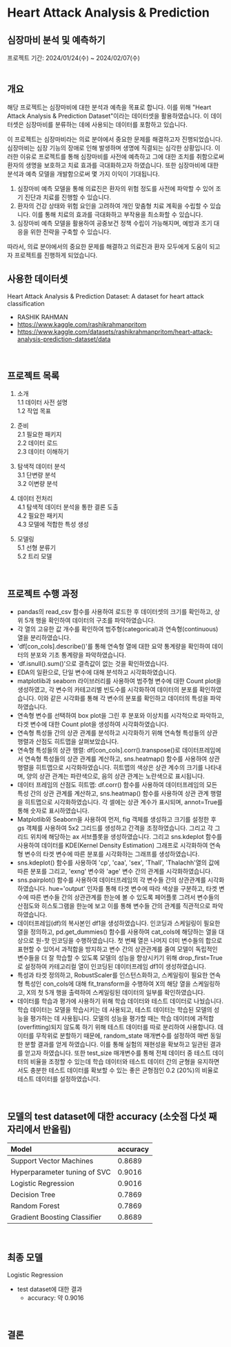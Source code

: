 # Heart Attack Analysis & Prediction
## 심장마비 분석 및 예측하기
프로젝트 기간: 2024/01/24(수) ~ 2024/02/07(수)  
<br/>
## 개요
해당 프로젝트는 심장마비에 대한 분석과 예측을 목표로 합니다. 이를 위해 "Heart Attack Analysis & Prediction Dataset"이라는 데이터셋을 활용하였습니다. 이 데이터셋은 심장마비를 분류하는 데에 사용되는 데이터를 포함하고 있습니다.  
  
이 프로젝트는 심장마비라는 의료 분야에서 중요한 문제를 해결하고자 진행되었습니다. 심장마비는 심장 기능의 장애로 인해 발생하며 생명에 직결되는 심각한 상황입니다. 이러한 이유로 프로젝트를 통해 심장마비를 사전에 예측하고 그에 대한 조치를 취함으로써 환자의 생명을 보호하고 치료 효과를 극대화하고자 하였습니다. 또한 심장마비에 대한 분석과 예측 모델을 개발함으로써 몇 가지 이익이 기대됩니다.  
  
1. 심장마비 예측 모델을 통해 의료진은 환자의 위험 정도를 사전에 파악할 수 있어 조기 진단과 치료를 진행할 수 있습니다.  
2. 환자의 건강 상태와 위험 요인을 고려하여 개인 맞춤형 치료 계획을 수립할 수 있습니다. 이를 통해 치료의 효과를 극대화하고 부작용을 최소화할 수 있습니다.  
3. 심장마비 예측 모델을 활용하여 공중보건 정책 수립이 가능해지며, 예방과 조기 대응을 위한 전략을 구축할 수 있습니다.  
  
따라서, 의료 분야에서의 중요한 문제를 해결하고 의료진과 환자 모두에게 도움이 되고자 프로젝트를 진행하게 되었습니다.
<br/>
## 사용한 데이터셋
Heart Attack Analysis & Prediction Dataset: A dataset for heart attack classification
- RASHIK RAHMAN
- https://www.kaggle.com/rashikrahmanpritom
- https://www.kaggle.com/datasets/rashikrahmanpritom/heart-attack-analysis-prediction-dataset/data
<br/>

## 프로젝트 목록
1. 소개  
    1.1 데이터 사전 설명  
    1.2 작업 목표

2. 준비  
    2.1 필요한 패키지  
    2.2 데이터 로드  
    2.3 데이터 이해하기

3. 탐색적 데이터 분석  
    3.1 단변량 분석  
    3.2 이변량 분석

4. 데이터 전처리  
    4.1 탐색적 데이터 분석을 통한 결론 도출  
    4.2 필요한 패키지  
    4.3 모델에 적합한 특성 생성

5. 모델링  
    5.1 선형 분류기  
    5.2 트리 모델
  
<br/>

## 프로젝트 수행 과정
- pandas의 read_csv 함수를 사용하여 로드한 후 데이터셋의 크기를 확인하고, 상위 5개 행을 확인하여 데이터의 구조를 파악하였습니다.
- 각 열의 고유한 값 개수를 확인하여 범주형(categorical)과 연속형(continuous) 열을 분리하였습니다.
- 'df[con_cols].describe()'를 통해 연속형 열에 대한 요약 통계량을 확인하여 데이터의 분포와 기초 통계량을 파악하였습니다.
- 'df.isnull().sum()'으로 결측값이 없는 것을 확인하였습니다.
- EDA의 일환으로, 단일 변수에 대해 분석하고 시각화하였습니다.
- matplotlib과 seaborn 라이브러리를 사용하여 범주형 변수에 대한 Count plot을 생성하였고, 각 변수의 카테고리별 빈도수를 시각화하여 데이터의 분포를 확인하였습니다. 이와 같은 시각화를 통해 각 변수의 분포를 확인하고 데이터의 특성을 파악하였습니다.
- 연속형 변수를 선택하여 box plot을 그린 후 분포와 이상치를 시각적으로 파악하고, 타겟 변수에 대한 Count plot을 생성하여 시각화하였습니다.
- 연속형 특성들 간의 상관 관계를 분석하고 시각화하기 위해 연속형 특성들의 상관 행렬과 산점도 히트맵을 살펴보았습니다.
- 연속형 특성들의 상관 행렬: df[con_cols].corr().transpose()로 데이터프레임에서 연속형 특성들의 상관 관계를 계산하고, sns.heatmap() 함수를 사용하여 상관 행렬을 히트맵으로 시각화하였습니다. 히트맵의 색상은 상관 계수의 크기를 나타내며, 양의 상관 관계는 파란색으로, 음의 상관 관계는 노란색으로 표시됩니다.
- 데이터 프레임의 산점도 히트맵: df.corr() 함수를 사용하여 데이터프레임의 모든 특성 간의 상관 관계를 계산하고, sns.heatmap() 함수를 사용하여 상관 관계 행렬을 히트맵으로 시각화하였습니다. 각 셀에는 상관 계수가 표시되며, annot=True를 통해 숫자로 표시하였습니다.
- Matplotlib와 Seaborn을 사용하여 먼저, fig 객체를 생성하고 크기를 설정한 후 gs 객체를 사용하여 5x2 그리드를 생성하고 간격을 조정하였습니다. 그리고 각 그리드 위치에 해당하는 ax 서브플롯을 생성하였습니다. 그리고 sns.kdeplot 함수를 사용하여 데이터를 KDE(Kernel Density Estimation) 그래프로 시각화하여 연속형 변수의 타겟 변수에 따른 분포를 시각화하는 그래프를 생성하였습니다.
- sns.kdeplot() 함수를 사용하여 'cp', 'caa', 'sex', 'Thall', 'Thalachh'열의 값에 따른 분포를 그리고, 'exng' 변수와 'age' 변수 간의 관계를 시각화하였습니다.
- sns.pairplot() 함수를 사용하여 데이터프레임의 각 변수들 간의 상관관계를 시각화하였습니다. hue='output' 인자를 통해 타겟 변수에 따라 색상을 구분하고, 타겟 변수에 따른 변수들 간의 상관관계를 한눈에 볼 수 있도록 페어플롯 그려서 변수들의 산점도와 히스토그램을 한눈에 보고 이를 통해 변수들 간의 관계를 직관적으로 파악하였습니다.
- 데이터프레임(df)의 복사본인 df1을 생성하였습니다. 인코딩과 스케일링이 필요한 열을 정의하고, pd.get_dummies() 함수를 사용하여 cat_cols에 해당하는 열을 대상으로 원-핫 인코딩을 수행하였습니다. 첫 번째 열은 나머지 더미 변수들의 합으로 표현할 수 있어서 과적합을 방지하고 변수 간의 상관관계를 줄여 모델이 독립적인 변수들을 더 잘 학습할 수 있도록 모델의 성능을 향상시키기 위해 drop_first=True로 설정하여 카테고리컬 열이 인코딩된 데이터프레임 df1이 생성하였습니다.
- 특성과 타겟 정의하고, RobustScaler를 인스턴스화하고, 스케일링이 필요한 연속형 특성인 con_cols에 대해 fit_transform을 수행하여 X의 해당 열을 스케일링하고, X의 첫 5개 행을 출력하여 스케일링된 데이터의 일부를 확인하였습니다.
- 데이터를 학습과 평가에 사용하기 위해 학습 데이터와 테스트 데이터로 나눴습니다. 학습 데이터는 모델을 학습시키는 데 사용되고, 테스트 데이터는 학습된 모델의 성능을 평가하는 데 사용됩니다. 모델의 성능을 평가할 때는 학습 데이터에 과적합(overfitting)되지 않도록 하기 위해 테스트 데이터를 따로 분리하여 사용합니다. 데이터를 무작위로 분할하기 때문에, random_state 매개변수를 설정하여 매번 동일한 분할 결과를 얻게 하였습니다. 이를 통해 실험의 재현성을 확보하고 일관된 결과를 얻고자 하였습니다. 또한 test_size 매개변수를 통해 전체 데이터 중 테스트 데이터의 비율을 조정할 수 있는데 학습 데이터와 테스트 데이터 간의 균형을 유지하면서도 충분한 테스트 데이터를 확보할 수 있는 좋은 균형점인 0.2 (20%)의 비율로 테스트 데이터를 설정하였습니다.
<br/>

## 모델의 test dataset에 대한 accuracy (소숫점 다섯 째 자리에서 반올림) 
| Model | accuracy |
|:----------------------------------------|:-------|
| Support Vector Machines                 | 0.8689 |
| Hyperparameter tuning of SVC            | 0.9016 |
| Logistic Regression                     | 0.9016 |
| Decision Tree                           | 0.7869 |
| Random Forest                           | 0.7869 |
| Gradient Boosting Classifier            | 0.8689 |
<br/>

## 최종 모델
Logistic Regression
- test dataset에 대한 결과
  - accuracy: 약 0.9016
<br/>

## 결론
